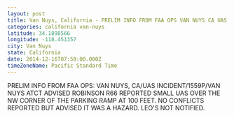 ```yaml
---
layout: post
title: Van Nuys, California - PRELIM INFO FROM FAA OPS VAN NUYS CA UAS INCIDENT 1559P VAN NUYS ATCT ADVISED
categories: california van-nuys
latitude: 34.1898566
longitude: -118.451357
city: Van Nuys
state: California
date: 2014-12-16T07:59:00.000Z
timeZoneName: Pacific Standard Time
---
```


PRELIM INFO FROM FAA OPS: VAN NUYS, CA/UAS INCIDENT/1559P/VAN NUYS ATCT ADVISED ROBINSON R66 REPORTED SMALL UAS OVER THE NW CORNER OF THE PARKING RAMP AT 100 FEET. NO CONFLICTS REPORTED BUT ADVISED IT WAS A HAZARD. LEO'S NOT NOTIFIED. 
